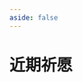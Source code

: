```yaml
---
aside: false
---
```

# 近期祈愿

<GenshinWish />

<script setup>
import GenshinWish from "../../.vitepress/components/genshin/Wish.vue";
</script>
